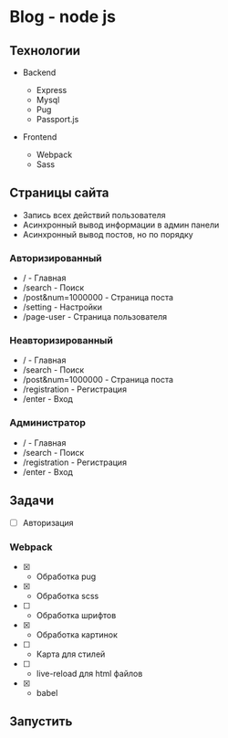 # Blog - node js 

## Технологии 

- Backend
    - Express
    - Mysql
    - Pug
    - Passport.js 

- Frontend
    - Webpack
    - Sass

## Страницы сайта

- Запись всех действий пользователя 
- Асинхронный вывод информации в админ панели
- Асинхронный вывод постов, но по порядку 

### Авторизированный

- / - Главная 
- /search - Поиск  
- /post&num=1000000 - Страница поста 
- /setting - Настройки
- /page-user - Страница пользователя

### Неавторизированный

- / - Главная 
- /search - Поиск  
- /post&num=1000000 - Страница поста 
- /registration - Регистрация
- /enter - Вход

### Администратор

- / - Главная 
- /search - Поиск  
- /registration - Регистрация
- /enter - Вход

## Задачи

- [ ] Авторизация 

### Webpack
- [x] - Обработка pug
- [x] - Обработка scss
- [ ] - Обработка шрифтов
- [x] - Обработка картинок
- [ ] - Карта для стилей
- [ ] - live-reload для html файлов
- [x] - babel 


## Запустить 
